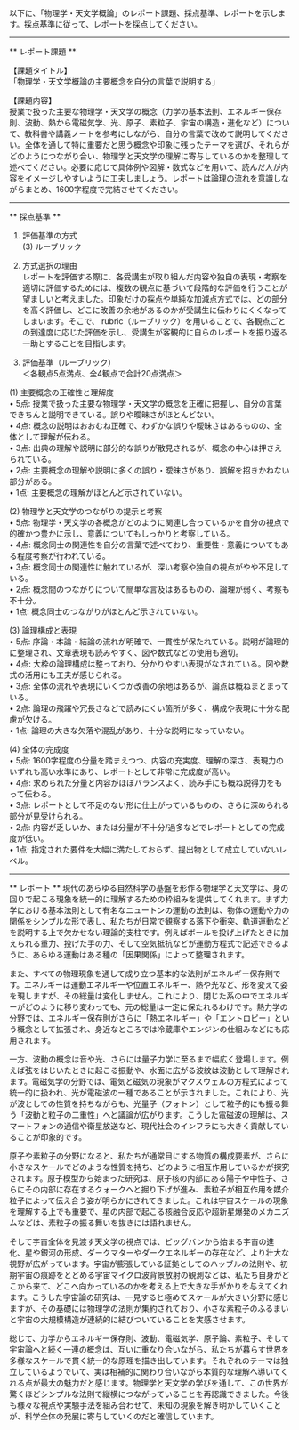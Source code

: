以下に、「物理学・天文学概論」のレポート課題、採点基準、レポートを示します。採点基準に従って、レポートを採点してください。

---------------------------------------
** レポート課題 **

【課題タイトル】  
「物理学・天文学概論の主要概念を自分の言葉で説明する」

【課題内容】  
授業で扱った主要な物理学・天文学の概念（力学の基本法則、エネルギー保存則、波動、熱から電磁気学、光、原子、素粒子、宇宙の構造・進化など）について、教科書や講義ノートを参考にしながら、自分の言葉で改めて説明してください。全体を通して特に重要だと思う概念や印象に残ったテーマを選び、それらがどのようにつながり合い、物理学と天文学の理解に寄与しているのかを整理して述べてください。必要に応じて具体例や図解・数式などを用いて、読んだ人が内容をイメージしやすいように工夫しましょう。レポートは論理の流れを意識しながらまとめ、1600字程度で完結させてください。

---------------------------------------
** 採点基準 **

1. 評価基準の方式  
(3) ルーブリック

2. 方式選択の理由  
レポートを評価する際に、各受講生が取り組んだ内容や独自の表現・考察を適切に評価するためには、複数の観点に基づいて段階的な評価を行うことが望ましいと考えました。印象だけの採点や単純な加減点方式では、どの部分を高く評価し、どこに改善の余地があるのかが受講生に伝わりにくくなってしまいます。そこで、 rubric（ルーブリック）を用いることで、各観点ごとの到達度に応じた評価を示し、受講生が客観的に自らのレポートを振り返る一助とすることを目指します。

3. 評価基準（ルーブリック）  
＜各観点5点満点、全4観点で合計20点満点＞

(1) 主要概念の正確性と理解度  
• 5点: 授業で扱った主要な物理学・天文学の概念を正確に把握し、自分の言葉できちんと説明できている。誤りや曖昧さがほとんどない。  
• 4点: 概念の説明はおおむね正確で、わずかな誤りや曖昧さはあるものの、全体として理解が伝わる。  
• 3点: 出典の理解や説明に部分的な誤りが散見されるが、概念の中心は押さえられている。  
• 2点: 主要概念の理解や説明に多くの誤り・曖昧さがあり、誤解を招きかねない部分がある。  
• 1点: 主要概念の理解がほとんど示されていない。

(2) 物理学と天文学のつながりの提示と考察  
• 5点: 物理学・天文学の各概念がどのように関連し合っているかを自分の視点で的確かつ豊かに示し、意義についてもしっかりと考察している。  
• 4点: 概念同士の関連性を自分の言葉で述べており、重要性・意義についてもある程度考察が行われている。  
• 3点: 概念同士の関連性に触れているが、深い考察や独自の視点がやや不足している。  
• 2点: 概念間のつながりについて簡単な言及はあるものの、論理が弱く、考察も不十分。  
• 1点: 概念同士のつながりがほとんど示されていない。

(3) 論理構成と表現  
• 5点: 序論・本論・結論の流れが明確で、一貫性が保たれている。説明が論理的に整理され、文章表現も読みやすく、図や数式などの使用も適切。  
• 4点: 大枠の論理構成は整っており、分かりやすい表現がなされている。図や数式の活用にも工夫が感じられる。  
• 3点: 全体の流れや表現にいくつか改善の余地はあるが、論点は概ねまとまっている。  
• 2点: 論理の飛躍や冗長さなどで読みにくい箇所が多く、構成や表現に十分な配慮が欠ける。  
• 1点: 論理の大きな欠落や混乱があり、十分な説明になっていない。

(4) 全体の完成度  
• 5点: 1600字程度の分量を踏まえつつ、内容の充実度、理解の深さ、表現力のいずれも高い水準にあり、レポートとして非常に完成度が高い。  
• 4点: 求められた分量と内容がほぼバランスよく、読み手にも概ね説得力をもって伝わる。  
• 3点: レポートとして不足のない形に仕上がっているものの、さらに深められる部分が見受けられる。  
• 2点: 内容が乏しいか、または分量が不十分/過多などでレポートとしての完成度が低い。  
• 1点: 指定された要件を大幅に満たしておらず、提出物として成立していないレベル。

---------------------------------------
** レポート **
現代のあらゆる自然科学の基盤を形作る物理学と天文学は、身の回りで起こる現象を統一的に理解するための枠組みを提供してくれます。まず力学における基本法則として有名なニュートンの運動の法則は、物体の運動や力の関係をシンプルな形で表し、私たちが日常で観察する落下や衝突、軌道運動などを説明する上で欠かせない理論的支柱です。例えばボールを投げ上げたときに加えられる重力、投げた手の力、そして空気抵抗などが運動方程式で記述できるように、あらゆる運動はある種の「因果関係」によって整理されます。  

また、すべての物理現象を通して成り立つ基本的な法則がエネルギー保存則です。エネルギーは運動エネルギーや位置エネルギー、熱や光など、形を変えて姿を現しますが、その総量は変化しません。これにより、閉じた系の中でエネルギーがどのように移り変わっても、元の総量は一定に保たれるわけです。熱力学の分野では、エネルギー保存則がさらに「熱エネルギー」や「エントロピー」という概念として拡張され、身近なところでは冷蔵庫やエンジンの仕組みなどにも応用されます。

一方、波動の概念は音や光、さらには量子力学に至るまで幅広く登場します。例えば弦をはじいたときに起こる振動や、水面に広がる波紋は波動として理解されます。電磁気学の分野では、電気と磁気の現象がマクスウェルの方程式によって統一的に扱われ、光が電磁波の一種であることが示されました。これにより、光が波としての性質を持ちながらも、光量子（フォトン）として粒子的にも振る舞う「波動と粒子の二重性」へと議論が広がります。こうした電磁波の理解は、スマートフォンの通信や衛星放送など、現代社会のインフラにも大きく貢献していることが印象的です。

原子や素粒子の分野になると、私たちが通常目にする物質の構成要素が、さらに小さなスケールでどのような性質を持ち、どのように相互作用しているかが探究されます。原子模型から始まった研究は、原子核の内部にある陽子や中性子、さらにその内部に存在するクォークへと掘り下げが進み、素粒子が相互作用を媒介粒子によって伝え合う姿が明らかにされてきました。これは宇宙スケールの現象を理解する上でも重要で、星の内部で起こる核融合反応や超新星爆発のメカニズムなどは、素粒子の振る舞いを抜きには語れません。

そして宇宙全体を見渡す天文学の視点では、ビッグバンから始まる宇宙の進化、星や銀河の形成、ダークマターやダークエネルギーの存在など、より壮大な視野が広がっています。宇宙が膨張している証拠としてのハッブルの法則や、初期宇宙の痕跡をとどめる宇宙マイクロ波背景放射の観測などは、私たち自身がどこから来て、どこへ向かっているのかを考える上で大きな手がかりを与えてくれます。こうした宇宙論の研究は、一見すると極めてスケールが大きい分野に感じますが、その基礎には物理学の法則が集約されており、小さな素粒子のふるまいと宇宙の大規模構造が連続的に結びついていることを実感させます。

総じて、力学からエネルギー保存則、波動、電磁気学、原子論、素粒子、そして宇宙論へと続く一連の概念は、互いに重なり合いながら、私たちが暮らす世界を多様なスケールで貫く統一的な原理を描き出しています。それぞれのテーマは独立しているようでいて、実は相補的に関わり合いながら本質的な理解へ導いてくれる点が最大の魅力だと感じます。物理学と天文学の学びを通して、この世界が驚くほどシンプルな法則で縦横につながっていることを再認識できました。今後も様々な視点や実験手法を組み合わせて、未知の現象を解き明かしていくことが、科学全体の発展に寄与していくのだと確信しています。

